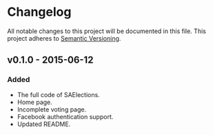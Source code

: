 # Changelog
All notable changes to this project will be documented in this file.
This project adheres to [Semantic Versioning](http://semver.org/).

## v0.1.0 - 2015-06-12
### Added
- The full code of SAElections.
- Home page.
- Incomplete voting page.
- Facebook authentication support.
- Updated README.
